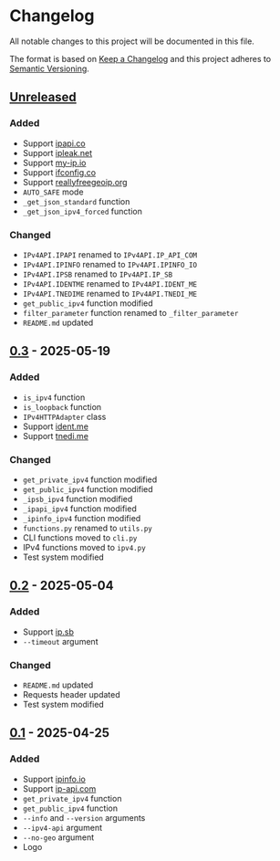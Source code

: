 # Changelog
All notable changes to this project will be documented in this file.

The format is based on [Keep a Changelog](http://keepachangelog.com/en/1.0.0/)
and this project adheres to [Semantic Versioning](http://semver.org/spec/v2.0.0.html).

## [Unreleased]
### Added
- Support [ipapi.co](https://ipapi.co/json/)
- Support [ipleak.net](https://ipleak.net/json/)
- Support [my-ip.io](https://www.my-ip.io/)
- Support [ifconfig.co](https://ifconfig.co/json)
- Support [reallyfreegeoip.org](https://reallyfreegeoip.org/json/)
- `AUTO_SAFE` mode
- `_get_json_standard` function
- `_get_json_ipv4_forced` function
### Changed
- `IPv4API.IPAPI` renamed to `IPv4API.IP_API_COM`
- `IPv4API.IPINFO` renamed to `IPv4API.IPINFO_IO`
- `IPv4API.IPSB` renamed to `IPv4API.IP_SB`
- `IPv4API.IDENTME` renamed to `IPv4API.IDENT_ME`
- `IPv4API.TNEDIME` renamed to `IPv4API.TNEDI_ME`
- `get_public_ipv4` function modified
- `filter_parameter` function renamed to `_filter_parameter`
- `README.md` updated
## [0.3] - 2025-05-19
### Added
- `is_ipv4` function
- `is_loopback` function
- `IPv4HTTPAdapter` class
- Support [ident.me](https://ident.me/json)
- Support [tnedi.me](https://tnedi.me/json)
### Changed
- `get_private_ipv4` function modified
- `get_public_ipv4` function modified
- `_ipsb_ipv4` function modified
- `_ipapi_ipv4` function modified
- `_ipinfo_ipv4` function modified
- `functions.py` renamed to `utils.py` 
- CLI functions moved to `cli.py`
- IPv4 functions moved to `ipv4.py`
- Test system modified
## [0.2] - 2025-05-04
### Added
- Support [ip.sb](https://api.ip.sb/geoip)
- `--timeout` argument
### Changed
- `README.md` updated
- Requests header updated
- Test system modified
## [0.1] - 2025-04-25
### Added
- Support [ipinfo.io](https://ipinfo.io)
- Support [ip-api.com](https://ip-api.com)
- `get_private_ipv4` function
- `get_public_ipv4` function
- `--info` and `--version` arguments
- `--ipv4-api` argument
- `--no-geo` argument
- Logo

[Unreleased]: https://github.com/openscilab/ipspot/compare/v0.3...dev
[0.3]: https://github.com/openscilab/ipspot/compare/v0.2...v0.3
[0.2]: https://github.com/openscilab/ipspot/compare/v0.1...v0.2
[0.1]: https://github.com/openscilab/ipspot/compare/3216fb7...v0.1



